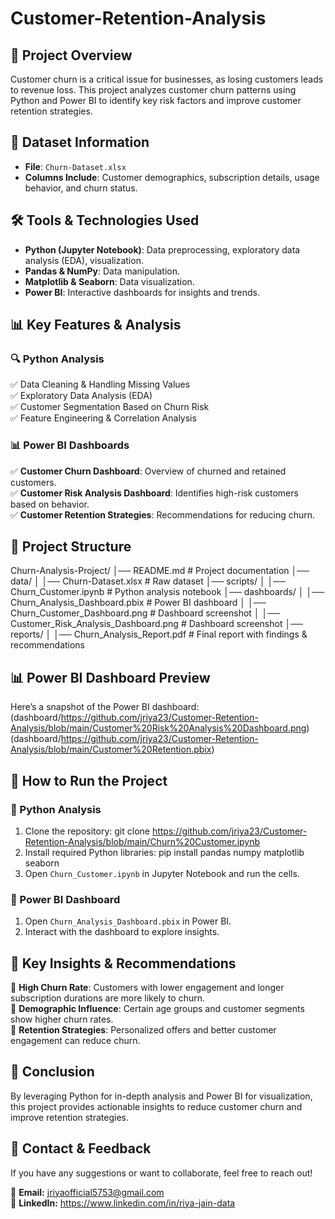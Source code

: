 # Customer-Retention-Analysis


## 📌 Project Overview  
Customer churn is a critical issue for businesses, as losing customers leads to revenue loss. This project analyzes customer churn patterns using Python and Power BI to identify key risk factors and improve customer retention strategies.  

## 📂 Dataset Information  
- **File**: `Churn-Dataset.xlsx`    
- **Columns Include**: Customer demographics, subscription details, usage behavior, and churn status.  

## 🛠️ Tools & Technologies Used  
- **Python (Jupyter Notebook)**: Data preprocessing, exploratory data analysis (EDA), visualization.  
- **Pandas & NumPy**: Data manipulation.  
- **Matplotlib & Seaborn**: Data visualization.  
- **Power BI**: Interactive dashboards for insights and trends.  

## 📊 Key Features & Analysis  
### 🔍 Python Analysis  
✅ Data Cleaning & Handling Missing Values  
✅ Exploratory Data Analysis (EDA)  
✅ Customer Segmentation Based on Churn Risk  
✅ Feature Engineering & Correlation Analysis  

### 📊 Power BI Dashboards  
✅ **Customer Churn Dashboard**: Overview of churned and retained customers.  
✅ **Customer Risk Analysis Dashboard**: Identifies high-risk customers based on behavior.  
✅ **Customer Retention Strategies**: Recommendations for reducing churn.  

## 📎 Project Structure 
Churn-Analysis-Project/ │── README.md # Project documentation │── data/ │ │── Churn-Dataset.xlsx # Raw dataset │── scripts/ │ │── Churn_Customer.ipynb # Python analysis notebook │── dashboards/ │ │── Churn_Analysis_Dashboard.pbix # Power BI dashboard │ │── Churn_Customer_Dashboard.png # Dashboard screenshot │ │── Customer_Risk_Analysis_Dashboard.png # Dashboard screenshot │── reports/ │ │── Churn_Analysis_Report.pdf # Final report with findings & recommendations


## 📊 Power BI Dashboard Preview  
Here’s a snapshot of the Power BI dashboard:  
(dashboard/https://github.com/jriya23/Customer-Retention-Analysis/blob/main/Customer%20Risk%20Analysis%20Dashboard.png)
(dashboard/https://github.com/jriya23/Customer-Retention-Analysis/blob/main/Customer%20Retention.pbix)

## 🚀 How to Run the Project  
### 🔹 Python Analysis  
1. Clone the repository:
   git clone https://github.com/jriya23/Customer-Retention-Analysis/blob/main/Churn%20Customer.ipynb
2. Install required Python libraries:
   pip install pandas numpy matplotlib seaborn
3. Open `Churn_Customer.ipynb` in Jupyter Notebook and run the cells.  

### 🔹 Power BI Dashboard  
1. Open `Churn_Analysis_Dashboard.pbix` in Power BI.  
2. Interact with the dashboard to explore insights.  

## 📢 Key Insights & Recommendations  
🔹 **High Churn Rate**: Customers with lower engagement and longer subscription durations are more likely to churn.  
🔹 **Demographic Influence**: Certain age groups and customer segments show higher churn rates.  
🔹 **Retention Strategies**: Personalized offers and better customer engagement can reduce churn.  

## 📜 Conclusion  
By leveraging Python for in-depth analysis and Power BI for visualization, this project provides actionable insights to reduce customer churn and improve retention strategies.  

## 📧 Contact & Feedback  
If you have any suggestions or want to collaborate, feel free to reach out!  

📩 **Email:** jriyaofficial5753@gmail.com  
🔗 **LinkedIn:** https://www.linkedin.com/in/riya-jain-data




